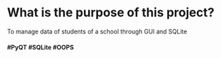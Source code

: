 # What is the purpose of this project?

To manage data of students of a school through GUI and SQLite

#### #PyQT #SQLite #OOPS